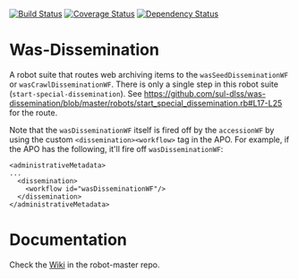 [![Build Status](https://travis-ci.org/sul-dlss/was-dissemination.svg?branch=master)](https://travis-ci.org/sul-dlss/was-dissemination) [![Coverage Status](https://coveralls.io/repos/sul-dlss/was-dissemination/badge.png)](https://coveralls.io/r/sul-dlss/was-dissemination) [![Dependency Status](https://gemnasium.com/sul-dlss/was-dissemination.svg)](https://gemnasium.com/sul-dlss/was-dissemination)
 
# Was-Dissemination

A robot suite that routes web archiving items to the `wasSeedDisseminationWF` or `wasCrawlDisseminationWF`. There is only a single step in this robot suite (`start-special-dissemination`). See https://github.com/sul-dlss/was-dissemination/blob/master/robots/start_special_dissemination.rb#L17-L25 for the route.

Note that the `wasDisseminationWF` itself is fired off by the `accessionWF` by using the custom `<dissemination><workflow>` tag in the APO. For example, if the APO has the following, it'll fire off `wasDisseminationWF`:

```
<administrativeMetadata>
...
  <dissemination>
    <workflow id="wasDisseminationWF"/>
  </dissemination>
</administrativeMetadata>
```

# Documentation

Check the [Wiki](https://github.com/sul-dlss/robot-master/wiki) in the robot-master repo.
